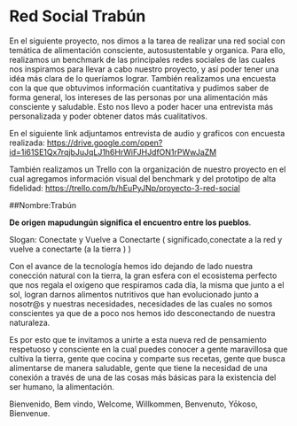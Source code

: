 # Red Social Trabún

En el siguiente proyecto, nos dimos a la tarea de realizar una red social con temática 
de alimentación consciente, autosustentable y organica. Para ello, realizamos un benchmark
de las principales redes sociales de las cuales nos inspiramos para llevar a cabo nuestro 
proyecto, y así poder tener una idéa más clara de lo queríamos lograr. También 
realizamos una encuesta con la que que obtuvimos información cuantitativa y pudimos saber 
de forma general, los intereses de las personas por una alimentación más consciente 
y saludable. Esto nos llevo a poder hacer una entrevista más personalizada y poder 
obtener datos más cualitativos.

En el siguiente link adjuntamos entrevista de audio y graficos con encuesta realizada:
https://drive.google.com/open?id=1i61SE1Qx7rqjbJuJqLJ1h6HrWiFJHJdfON1rPWwJaZM

También realizamos un Trello con la organización de nuestro proyecto en el cual
agregamos información visual del benchmark y del prototipo de alta fidelidad:
https://trello.com/b/hEuPyJNp/proyecto-3-red-social

##Nombre:Trabún

**De origen mapudungún significa el encuentro entre los pueblos**.

Slogan: Conectate y Vuelve a Conectarte ( significado,conectate a la red
 y vuelve a conectarte (a la tierra ) )

Con el avance de la tecnología hemos ido dejando de lado nuestra conección natural
con la tierra, la gran esfera con el ecosistema perfecto que nos regala el oxigeno que 
respiramos cada día, la misma que junto a el sol, logran darnos alimentos nutritivos 
que han evolucionado junto a nosotr@s y nuestras necesidades, necesidades de las cuales
no somos conscientes ya que de a poco nos hemos ido desconectando de nuestra naturaleza. 

Es por esto que te invitamos a unirte a esta nueva red de pensamiento respetuoso y 
consciente en la cual puedes conocer a gente maravillosa que cultiva la tierra, gente
que cocina y comparte sus recetas, gente que busca alimentarse de manera saludable,
gente que tiene la necesidad de una conexión a través de una de las cosas más básicas
para la existencia del ser humano, la alimentación. 

Bienvenido, Bem vindo, Welcome, Willkommen, Benvenuto, Yōkoso, Bienvenue. 

